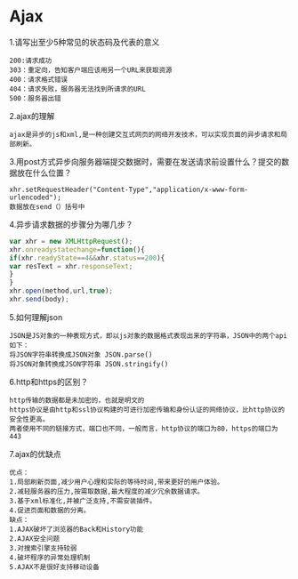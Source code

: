 Ajax
=

1.请写出至少5种常见的状态码及代表的意义

    200:请求成功
    303：重定向，告知客户端应该用另一个URL来获取资源
    400：请求格式错误
    404：请求失败，服务器无法找到所请求的URL
    500：服务器出错

2.ajax的理解

    ajax是异步的js和xml,是一种创建交互式网页的网络开发技术，可以实现页面的异步请求和局部刷新。
    
3.用post方式异步向服务器端提交数据时，需要在发送请求前设置什么？提交的数据放在什么位置？

    xhr.setRequestHeader("Content-Type","application/x-www-form-urlencoded");
    数据放在send（）括号中
    
4.异步请求数据的步骤分为哪几步？
```js    
var xhr = new XMLHttpRequest();
xhr.onreadystatechange=function(){
if(xhr.readyState==4&&xhr.status==200){
var resText = xhr.responseText;
}
}
xhr.open(method,url,true);
xhr.send(body);
```

5.如何理解json

    JSON是JS对象的一种表现方式，即以js对象的数据格式表现出来的字符串，JSON中的两个api如下：
    将JSON字符串转换成JSON对象 JSON.parse()
    将JSON对象转换成JSON字符串 JSON.stringify()
    
6.http和https的区别？

    http传输的数据都是未加密的，也就是明文的
    https协议是由http和ssl协议构建的可进行加密传输和身份认证的网络协议，比http协议的安全性更高。
    两者使用不同的链接方式，端口也不同，一般而言，http协议的端口为80，https的端口为443
    
7.ajax的优缺点

    优点：
    1.局部刷新页面,减少用户心理和实际的等待时间,带来更好的用户体验。
    2.减轻服务器的压力,按需取数据,最大程度的减少冗余数据请求。
    3.基于xml标准化,并被广泛支持,不需安装插件。
    4.促进页面和数据的分离。
    缺点：
    1.AJAX破坏了浏览器的Back和History功能
    2.AJAX安全问题
    3.对搜索引擎支持较弱
    4.破坏程序的异常处理机制
    5.AJAX不是很好支持移动设备
    
